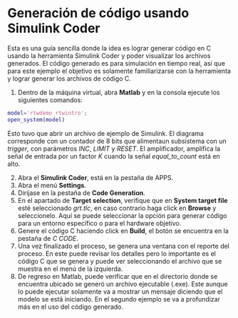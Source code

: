 # Generación de código usando Simulink Coder

Esta es una guía sencilla donde la idea es lograr generar código en C usando la herramienta Simulink Coder y poder visualizar los archivos generados. El código generado es para simulación en tiempo real, así que para este ejemplo el objetivo es solamente familiarizarse con la herramienta y lograr generar los archivos de código C.

1. Dentro de la máquina virtual, abra **Matlab** y en la consola ejecute los siguientes comandos:
```matlab
model='rtwdemo_rtwintro';
open_system(model)
```
Esto tuvo que abrir un archivo de ejemplo de Simulink. El diagrama corresponde con un contador de 8 bits que alimentaun subsistema con un *trigger*, con parámetros *INC*, *LIMIT* y *RESET*. El amplificador, amplifica la señal de entrada por un factor *K* cuando la señal *equal_to_count* está en alto.

2. Abra el **Simulink Coder**, está en la pestaña de APPS.
3. Abra el menú **Settings**.
4. Diríjase en la pestaña de **Code Generation**.
5. En el apartado de **Target selection**, verifique que en **System target file** esté seleccionado *grt.tlc*, en caso contrario haga click en **Browse** y seleccionelo. Aquí se puede seleccionar la opción para generar código para un entorno específico o para el hardware objetivo.
6. Genere el código C haciendo click en **Build**, el botón se encuentra en la pestaña de *C CODE*.
7. Una vez finalizado el proceso, se genera una ventana con el reporte del proceso. En este puede revisar los detalles pero lo importante es el código C que se genera y puede ver seleccionando el archivo que se muestra en el menú de la izquierda.
8. De regreso en Matlab, puede verificar que en el directorio donde se encuentra ubicado se generó un archivo ejecutable (.exe). Este aunque lo puede ejecutar solamente va a mostrar un mensaje diciendo que el modelo se está iniciando. En el segundo ejemplo se va a profundizar más en el uso del código generado.
